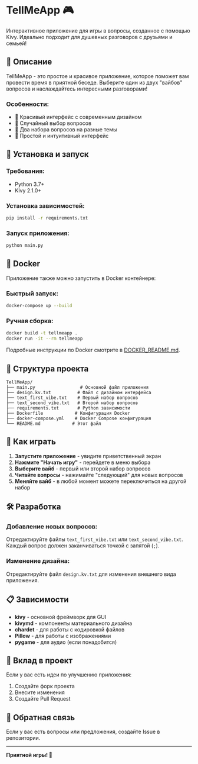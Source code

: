 # TellMeApp 🎮

Интерактивное приложение для игры в вопросы, созданное с помощью Kivy. Идеально подходит для душевных разговоров с друзьями и семьей!

## 📱 Описание

TellMeApp - это простое и красивое приложение, которое поможет вам провести время в приятной беседе. Выберите один из двух "вайбов" вопросов и наслаждайтесь интересными разговорами!

### Особенности:
- 🎨 Красивый интерфейс с современным дизайном
- 🎲 Случайный выбор вопросов
- 📝 Два набора вопросов на разные темы
- 🚀 Простой и интуитивный интерфейс

## 🚀 Установка и запуск

### Требования:
- Python 3.7+
- Kivy 2.1.0+

### Установка зависимостей:
```bash
pip install -r requirements.txt
```

### Запуск приложения:
```bash
python main.py
```

## 🐳 Docker

Приложение также можно запустить в Docker контейнере:

### Быстрый запуск:
```bash
docker-compose up --build
```

### Ручная сборка:
```bash
docker build -t tellmeapp .
docker run -it --rm tellmeapp
```

Подробные инструкции по Docker смотрите в [DOCKER_README.md](DOCKER_README.md).

## 📁 Структура проекта

```
TellMeApp/
├── main.py                 # Основной файл приложения
├── design.kv.txt          # Файл с дизайном интерфейса
├── text_first_vibe.txt    # Первый набор вопросов
├── text_second_vibe.txt   # Второй набор вопросов
├── requirements.txt       # Python зависимости
├── Dockerfile            # Конфигурация Docker
├── docker-compose.yml    # Docker Compose конфигурация
└── README.md            # Этот файл
```

## 🎯 Как играть

1. **Запустите приложение** - увидите приветственный экран
2. **Нажмите "Начать игру"** - перейдете в меню выбора
3. **Выберите вайб** - первый или второй набор вопросов
4. **Читайте вопросы** - нажимайте "следующий" для новых вопросов
5. **Меняйте вайб** - в любой момент можете переключиться на другой набор

## 🛠️ Разработка

### Добавление новых вопросов:
Отредактируйте файлы `text_first_vibe.txt` или `text_second_vibe.txt`. Каждый вопрос должен заканчиваться точкой с запятой (`;`).

### Изменение дизайна:
Отредактируйте файл `design.kv.txt` для изменения внешнего вида приложения.

## 📋 Зависимости

- **kivy** - основной фреймворк для GUI
- **kivymd** - компоненты материального дизайна
- **chardet** - для работы с кодировкой файлов
- **Pillow** - для работы с изображениями
- **pygame** - для аудио (если понадобится)

## 🤝 Вклад в проект

Если у вас есть идеи по улучшению приложения:
1. Создайте форк проекта
2. Внесите изменения
3. Создайте Pull Request


## 💬 Обратная связь

Если у вас есть вопросы или предложения, создайте Issue в репозитории.

---

**Приятной игры! 🎉**
